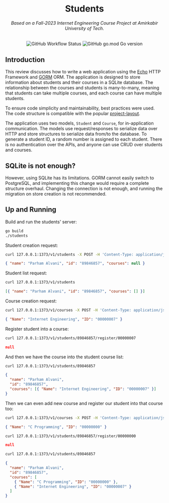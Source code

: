 <h1 align="center">Students</h1>
<h6 align="center">Based on a Fall-2023 Internet Engineering Course Project at Amirkabir University of Tech.</h6>

<p align="center">
  <img alt="GitHub Workflow Status" src="https://img.shields.io/github/actions/workflow/status/1995parham/students-fall-2023/?logo=github&style=for-the-badge">
  <img alt="GitHub go.mod Go version" src="https://img.shields.io/github/go-mod/go-version/1995parham/students-fall-2023?logo=go&style=for-the-badge">
</p>

## Introduction

This review discusses how to write a web application using the [Echo](https://echo.labstack.com/) HTTP Framework and [GORM](https://gorm.io/) ORM.
The application is designed to store information about students and their courses in a SQLite database.
The relationship between the courses and students is many-to-many,
meaning that students can take multiple courses, and each course can have multiple students.

To ensure code simplicity and maintainability, best practices were used. The code structure is compatible with the popular
[project-layout](https://github.com/golang-standards/project-layout).

The application uses two models, `Student` and `Course`, for in-application communication.
The models use request/responses to serialize data over HTTP and store structures to serialize data from/to the database.
To generate a student ID, a random number is assigned to each student.
There is no authentication over the APIs, and anyone can use CRUD over students and courses.

## SQLite is not enough?

However, using SQLite has its limitations.
GORM cannot easily switch to PostgreSQL,
and implementing this change would require a complete structure overhaul.
Changing the connection is not enough, and running the migration on store creation is not recommended.

## Up and Running

Build and run the students' server:

```bash
go build
./students
```

Student creation request:

```bash
curl 127.0.0.1:1373/v1/students -X POST -H 'Content-Type: application/json' -d '{ "name": "Parham Alvani" }'
```

```json
{ "name": "Parham Alvani", "id": "89846857", "courses": null }
```

Student list request:

```bash
curl 127.0.0.1:1373/v1/students
```

```json
[{ "name": "Parham Alvani", "id": "89846857", "courses": [] }]
```

Course creation request:

```bash
curl 127.0.0.1:1373/v1/courses -X POST -H 'Content-Type: application/json' -d '{ "name": "Internet Engineering" }'
```

```json
{ "Name": "Internet Engineering", "ID": "00000007" }
```

Register student into a course:

```bash
curl 127.0.0.1:1373/v1/students/89846857/register/00000007
```

```json
null
```

And then we have the course into the student course list:

```bash
curl 127.0.0.1:1373/v1/students/89846857
```

```json
{
  "name": "Parham Alvani",
  "id": "89846857",
  "courses": [{ "Name": "Internet Engineering", "ID": "00000007" }]
}
```

Then we can even add new course and register our student into that course too:

```bash
curl 127.0.0.1:1373/v1/courses -X POST -H 'Content-Type: application/json' -d '{ "name": "C Programming" }'
```

```json
{ "Name": "C Programming", "ID": "00000000" }
```

```bash
curl 127.0.0.1:1373/v1/students/89846857/register/00000000
```

```json
null
```

```bash
curl 127.0.0.1:1373/v1/students/89846857
```

```json
{
  "name": "Parham Alvani",
  "id": "89846857",
  "courses": [
    { "Name": "C Programming", "ID": "00000000" },
    { "Name": "Internet Engineering", "ID": "00000007" }
  ]
}
```

